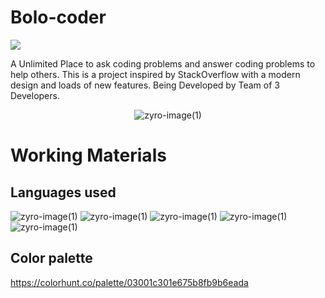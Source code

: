 # Bolo-coder
<a href="https://github.com/jadonharsh109/Bolo-coder/graphs/contributors">
  <img src="https://contrib.rocks/image?repo=jadonharsh109/Bolo-coder" />
</a>


A Unlimited Place to ask coding problems and answer coding problems to help others. This is a project inspired by StackOverflow with a modern design and loads of new features.
Being Developed by Team of 3 Developers.

<center>
  
  
![zyro-image(1)](https://user-images.githubusercontent.com/85556603/221118256-1d7ae964-3a9e-4cdd-a677-c68e3b6160e4.png)


</center>

<h1>Working Materials</h1>
<h2>Languages used</h2>

![zyro-image(1)](https://img.shields.io/badge/HTML5-E34F26?style=for-the-badge&logo=html5&logoColor=white)
![zyro-image(1)](https://img.shields.io/badge/CSS3-1572B6?style=for-the-badge&logo=css3&logoColor=white)
![zyro-image(1)](https://img.shields.io/badge/JavaScript-F7DF1E?style=for-the-badge&logo=javascript&logoColor=black)
![zyro-image(1)](https://img.shields.io/badge/PHP-777BB4?style=for-the-badge&logo=php&logoColor=white)
![zyro-image(1)](https://img.shields.io/badge/MySQL-005C84?style=for-the-badge&logo=mysql&logoColor=white)

<h2>Color palette</h2>


https://colorhunt.co/palette/03001c301e675b8fb9b6eada

